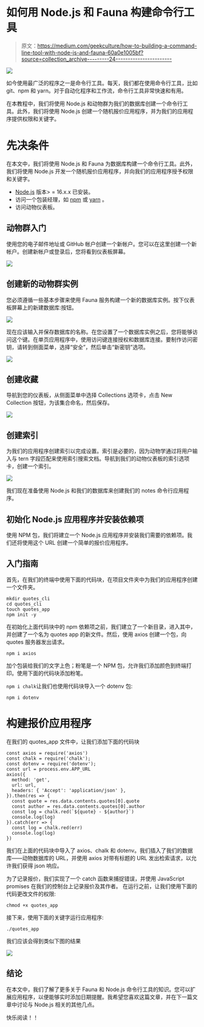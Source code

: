 # 如何用 Node.js 和 Fauna 构建命令行工具

> 原文：<https://medium.com/geekculture/how-to-building-a-command-line-tool-with-node-js-and-fauna-60a0e1005bf?source=collection_archive---------24----------------------->

![](img/4fdddbc38cd65a04838d314be2d315b9.png)

如今使用最广泛的程序之一是命令行工具。每天，我们都在使用命令行工具，比如 git、npm 和 yarn。对于自动化程序和工作流，命令行工具非常快速和有用。

在本教程中，我们将使用 Node.js 和动物群为我们的数据库创建一个命令行工具。此外，我们将使用 Node.js 创建一个随机报价应用程序，并为我们的应用程序提供权限和关键字。

# 先决条件

在本文中，我们将使用 Node.js 和 Fauna 为数据库构建一个命令行工具。此外，我们将使用 Node.js 开发一个随机报价应用程序，并向我们的应用程序授予权限和关键字。

*   [Node.js](https://srv.buysellads.com/ads/long/x/T6IFZUDTTTTTTT4BWG2CTTTTTTT37OOSKTTTTTTTPD2RYYTTTTTTT2Z427PDC7ZY2R66WIQUC2NMTOIN2RI6AAB4C7JT) 版本> = 16.x.x 已安装。
*   访问一个包装经理，如 [npm](https://srv.buysellads.com/ads/long/x/T6IFZUDTTTTTTT4BWG2CTTTTTTT3SOOSKTTTTTTTPD2RYYTTTTTTTLLB2WAMT742KHZU4SL2KMSNK2INFHYN5JBFV2DE) 或 [yarn](https://srv.buysellads.com/ads/long/x/T6IFZUDTTTTTTT4BWG2CTTTTTTT3ROOSKTTTTTTTPD2RYYTTTTTTTJPMFHMFELDCKRPUTOIGCJLMVWDQFHD6Y5PZVHCE) 。
*   访问动物仪表板。

## 动物群入门

使用您的电子邮件地址或 GitHub 帐户创建一个新帐户。您可以在这里创建一个新帐户。创建新帐户或登录后，您将看到仪表板屏幕。

![](img/c3de1cd5c5402b698ada8ae9e0162ae1.png)

## 创建新的动物群实例

您必须遵循一些基本步骤来使用 Fauna 服务构建一个新的数据库实例。按下仪表板屏幕上的新建数据库:按钮。

![](img/592e7de5dc6546c1c970a514983c8453.png)

现在应该输入并保存数据库的名称。在您设置了一个数据库实例之后，您将能够访问这个键。在单页应用程序中，使用访问键连接授权和数据库连接。要制作访问密钥，请转到侧面菜单，选择“安全”，然后单击“新密钥”选项。

![](img/ad50198d3e924fa041f189cee93a3b1c.png)

## 创建收藏

导航到您的仪表板，从侧面菜单中选择 Collections 选项卡，点击 New Collection 按钮，为该集合命名，然后保存。

![](img/aa8e4de83a14aa381bfbae26b753e570.png)

## 创建索引

为我们的应用程序创建索引以完成设置。索引是必要的，因为动物学通过将用户输入与 tern 字段匹配来使用索引搜索文档。导航到我们的动物仪表板的索引选项卡，创建一个索引。

![](img/62542aaeb3bc53b18c36638da450a8f2.png)

我们现在准备使用 Node.js 和我们的数据库来创建我们的 notes 命令行应用程序。

## 初始化 Node.js 应用程序并安装依赖项

使用 NPM 包，我们将建立一个 Node.js 应用程序并安装我们需要的依赖项。我们还将使用这个 URL 创建一个简单的报价应用程序。

## 入门指南

首先，在我们的终端中使用下面的代码块，在项目文件夹中为我们的应用程序创建一个文件夹。

```
mkdir quotes_cli
cd quotes_cli
touch quotes_app
npm init -y
```

在初始化上面代码块中的 npm 依赖项之前，我们建立了一个新目录，进入其中，并创建了一个名为 quotes app 的新文件。然后，使用 axios 创建一个包，向 quotes 服务器发出请求。

```
npm i axios
```

加个包装给我们的文字上色；粉笔是一个 NPM 包，允许我们添加颜色到终端打印。使用下面的代码块添加粉笔。

`npm i chalk`让我们也使用代码块导入一个 dotenv 包:

```
npm i dotenv
```

# 构建报价应用程序

在我们的 quotes_app 文件中，让我们添加下面的代码块

```
const axios = require('axios')
const chalk = require('chalk');
const dotenv = require('dotenv');
const url = process.env.APP_URL
axios({
  method: 'get',
  url: url,
  headers: { 'Accept': 'application/json' },
}).then(res => {
  const quote = res.data.contents.quotes[0].quote
  const author = res.data.contents.quotes[0].author
  const log = chalk.red(`${quote} - ${author}`) 
  console.log(log)
}).catch(err => {
  const log = chalk.red(err) 
  console.log(log)
})
```

我们在上面的代码块中导入了 axios、chalk 和 dotenv。我们插入了我们的数据库——动物数据库的 URL，并使用 axios 对带有标题的 URL 发出检索请求，以允许我们获得 json 响应。

为了记录报价，我们实现了一个 catch 函数来捕捉错误，并使用 JavaScript promises 在我们的控制台上记录报价及其作者。
在运行之前，让我们使用下面的代码更改文件的权限:

```
chmod +x quotes_app
```

接下来，使用下面的关键字运行应用程序:

```
./quotes_app
```

我们应该会得到类似下图的结果

![](img/7dff6b59fe27be3380b634552d57bca7.png)

## 结论

在本文中，我们了解了更多关于 Fauna 和 Node.js 命令行工具的知识。您可以扩展应用程序，以便能够实时添加日期提醒。我希望您喜欢这篇文章，并在下一篇文章中讨论与 Node.js 相关的其他几点。

快乐阅读！！